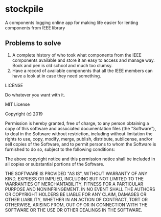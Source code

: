 # stockpile
A components logging online app for making life easier for lenting components from IEEE library

## Problems to solve
1. A complete history of who took what components from the IEEE components available and store it an easy to access and manage way.
   Book and pen is old school and much too clumsy.
2. Have a record of available components that all the IEEE members can have a look at in case they need something.

LICENSE

Do whatever you want with it.

MIT License

Copyright (c) 2019

Permission is hereby granted, free of charge, to any person obtaining a copy
of this software and associated documentation files (the "Software"), to deal
in the Software without restriction, including without limitation the rights
to use, copy, modify, merge, publish, distribute, sublicense, and/or sell
copies of the Software, and to permit persons to whom the Software is
furnished to do so, subject to the following conditions:

The above copyright notice and this permission notice shall be included in all
copies or substantial portions of the Software.

THE SOFTWARE IS PROVIDED "AS IS", WITHOUT WARRANTY OF ANY KIND, EXPRESS OR
IMPLIED, INCLUDING BUT NOT LIMITED TO THE WARRANTIES OF MERCHANTABILITY,
FITNESS FOR A PARTICULAR PURPOSE AND NONINFRINGEMENT. IN NO EVENT SHALL THE
AUTHORS OR COPYRIGHT HOLDERS BE LIABLE FOR ANY CLAIM, DAMAGES OR OTHER
LIABILITY, WHETHER IN AN ACTION OF CONTRACT, TORT OR OTHERWISE, ARISING FROM,
OUT OF OR IN CONNECTION WITH THE SOFTWARE OR THE USE OR OTHER DEALINGS IN THE
SOFTWARE.
